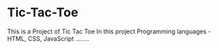 # Tic-Tac-Toe
This is a Project of Tic Tac Toe 
In this project Programming languages - HTML, CSS, JavaScript
........
